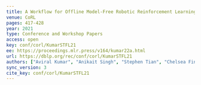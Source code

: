 ```yaml
---
title: A Workflow for Offline Model-Free Robotic Reinforcement Learning.
venue: CoRL
pages: 417-428
year: 2021
type: Conference and Workshop Papers
access: open
key: conf/corl/KumarSTFL21
ee: https://proceedings.mlr.press/v164/kumar22a.html
url: https://dblp.org/rec/conf/corl/KumarSTFL21
authors: ["Aviral Kumar", "Anikait Singh", "Stephen Tian", "Chelsea Finn", "Sergey Levine"]
sync_version: 3
cite_key: conf/corl/KumarSTFL21
---
```


